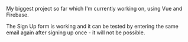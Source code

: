 My biggest project so far which I'm currently working on, using Vue and Firebase.

The Sign Up form is working and it can be tested by entering the same email again after signing up once - it will not be possible.
